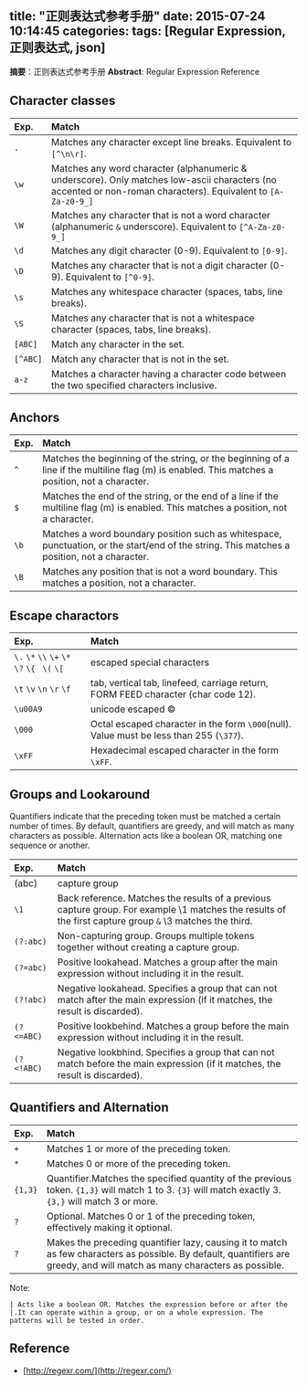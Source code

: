 title: "正则表达式参考手册"
date: 2015-07-24 10:14:45
categories:
tags: [Regular Expression, 正则表达式, json]
---
**摘要**：正则表达式参考手册
**Abstract**: Regular Expression Reference
<!-- more -->

## Character classes

|Exp.|Match|
|:---|:-----|
|`.`|Matches any character except line breaks. Equivalent to `[^\n\r]`.|
|`\w`|Matches any word character (alphanumeric & underscore). Only matches low-ascii characters (no accented or non-roman characters). Equivalent to `[A-Za-z0-9_]`|
|`\W`|Matches any character that is not a word character (alphanumeric `&` underscore). Equivalent to `[^A-Za-z0-9_]`|
|`\d`|Matches any digit character (0-9). Equivalent to `[0-9]`.|
|`\D`|Matches any character that is not a digit character (0-9). Equivalent to `[^0-9]`.|
|`\s`|Matches any whitespace character (spaces, tabs, line breaks).|
|`\S`|Matches any character that is not a whitespace character (spaces, tabs, line breaks).|
|`[ABC]`|Match any character in the set.|
|`[^ABC]`|Match any character that is not in the set.|
|`a-z`|Matches a character having a character code between the two specified characters inclusive.|

## Anchors

|Exp.|Match|
|:---|:-----|
|`^` |Matches the beginning of the string, or the beginning of a line if the multiline flag (m) is enabled. This matches a position, not a character.|
|`$` |Matches the end of the string, or the end of a line if the multiline flag (m) is enabled. This matches a position, not a character.|
|`\b`|Matches a word boundary position such as whitespace, punctuation, or the start/end of the string. This matches a position, not a character.|
|`\B`|Matches any position that is not a word boundary. This matches a position, not a character.|


## Escape charactors

|Exp.|Match|
|:---|:-----|
|`\.` `\*` `\\` `\+` `\*` `\?` `\{ ` `\(` `\[` |escaped special characters|
|`\t` `\v` `\n` `\r` `\f`|tab, vertical tab, linefeed, carriage return, FORM FEED character (char code 12).|
|`\u00A9`|unicode escaped ©|
|`\000`|Octal escaped character in the form `\000`(null). Value must be less than 255 (`\377`).|
|`\xFF`|Hexadecimal escaped character in the form `\xFF`.|



## Groups and Lookaround

Quantifiers indicate that the preceding token must be matched a certain number of times. By default, quantifiers are greedy, and will match as many characters as possible.
Alternation acts like a boolean OR, matching one sequence or another.

|Exp.|Match|
|:---|:-----|
|(abc) |capture group
|`\1`|Back reference. Matches the results of a previous capture group. For example \1 matches the results of the first capture group `&` \3 matches the third.
|`(?:abc)`|Non-capturing group. Groups multiple tokens together without creating a capture group.|
|`(?=abc)`|Positive lookahead. Matches a group after the main expression without including it in the result.|
|`(?!abc)`|Negative lookahead. Specifies a group that can not match after the main expression (if it matches, the result is discarded).|
|`(?<=ABC)`|Positive lookbehind. Matches a group before the main expression without including it in the result.|
|`(?<!ABC)`|Negative lookbhind. Specifies a group that can not match before the main expression (if it matches, the result is discarded).|

## Quantifiers and Alternation

|Exp.|Match|
|:---|:-----|
|`+` |Matches 1 or more of the preceding token.|
|`*` |Matches 0 or more of the preceding token.|
|`{1,3}` |Quantifier.Matches the specified quantity of the previous token. `{1,3}` will match 1 to 3. `{3}` will match exactly 3. `{3,}` will match 3 or more.|
|`?` |Optional. Matches 0 or 1 of the preceding token, effectively making it optional.|
|`?` |Makes the preceding quantifier lazy, causing it to match as few characters as possible. By default, quantifiers are greedy, and will match as many characters as possible.|

Note:

```
| Acts like a boolean OR. Matches the expression before or after the |.It can operate within a group, or on a whole expression. The patterns will be tested in order.

```
## Reference

* [http://regexr.com/](http://regexr.com/)